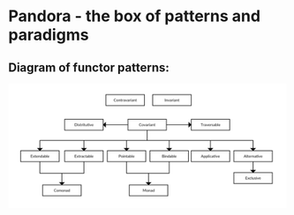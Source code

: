 # Pandora - the box of patterns and paradigms

## Diagram of functor patterns:
![Functors diagram](/Diagrams/Functors.png)
